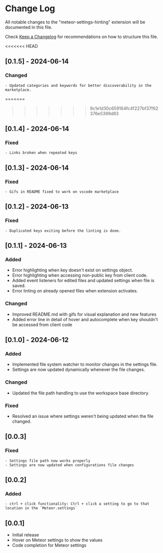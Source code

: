 # Change Log

All notable changes to the "meteor-settings-hinting" extension will be documented in this file.

Check [Keep a Changelog](http://keepachangelog.com/) for recommendations on how to structure this file.

<<<<<<< HEAD
## [0.1.5] - 2024-06-14
  ### Changed
    - Updated categories and keywords for better discoverability in the marketplace.

=======
>>>>>>> 9c1e1d30c659164fc4f227bf37f62376e5399d83
## [0.1.4] - 2024-06-14
  ### Fixed
    - Links broken when repeated keys

## [0.1.3] - 2024-06-14
  ### Fixed
    - Gifs in README fixed to work on vscode marketplace

## [0.1.2] - 2024-06-13
  ### Fixed
    - Duplicated keys exiting before the linting is done.

## [0.1.1] - 2024-06-13

### Added
  - Error highlighting when key doesn't exist on settings object.
  - Error highlighting when accessing non-public key from client code.
  - Added event listeners for edited files and updated settings when file is saved.
  - Error linting on already opened files when extension activates.

### Changed
  - Improved README.md with gifs for visual explanation and new features
  - Added error line in detail of hover and autocomplete when key shouldn't be accessed from client code
  

## [0.1.0] - 2024-06-12

### Added
  - Implemented file system watcher to monitor changes in the settings file.
  - Settings are now updated dynamically whenever the file changes.

### Changed
  - Updated the file path handling to use the workspace base directory.

### Fixed
  - Resolved an issue where settings weren't being updated when the file changed.



## [0.0.3]

### Fixed
    - Settings file path now works properly
    - Settings are now updated when configurations file changes

## [0.0.2]

### Added 
    - ctrl + click functionality: Ctrl + click a setting to go to that location in the `Meteor.settings`

## [0.0.1]

- Initial release
- Hover on Meteor settings to show the values
- Code completion for Meteor settings